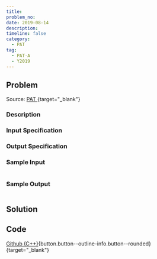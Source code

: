 ```yaml
---
title:
problem_no:
date: 2019-08-14
description: 
timeline: false
category:
  - PAT
tag:
  - PAT-A
  - Y2019
---
```


<!--more-->

## Problem

Source: [PAT ](){target="_blank"}

### Description



### Input Specification



### Output Specification



### Sample Input

```text

```

### Sample Output

```text

```

## Solution

## Code

[Github (C++)](https://github.com/Alomerry/algorithm/blob/master/pat/a/){button.button--outline-info.button--rounded}{target="_blank"}


```cpp

```
